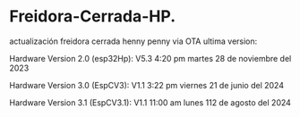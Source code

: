 # Freidora-Cerrada-HP.
actualización freidora cerrada henny penny via OTA
ultima version: 

Hardware Version 2.0 (esp32Hp): V5.3 4:20 pm martes 28 de noviembre del 2023

Hardware Version 3.0 (EspCV3): V1.1 3:22 pm viernes 21 de junio del 2024

Hardware Version 3.1 (EspCV3.1): V1.1 11:00 am lunes 112 de agosto del 2024

